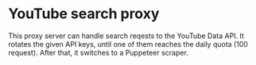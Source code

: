 # YouTube search proxy

This proxy server can handle search reqests to the YouTube Data API.
It rotates the given API keys, until one of them reaches the daily quota (100 request).
After that, it switches to a Puppeteer scraper.
